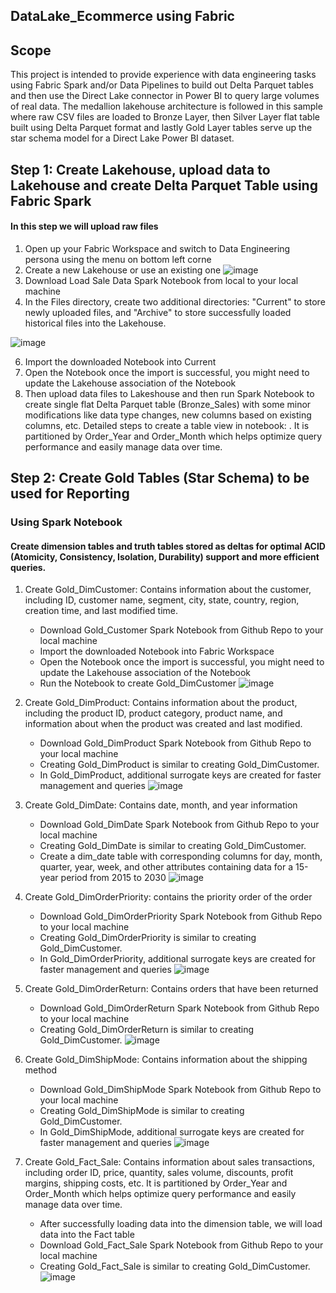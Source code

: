 ## DataLake_Ecommerce using Fabric

## Scope
This project is intended to provide experience with data engineering tasks using Fabric Spark and/or Data Pipelines to build out Delta Parquet tables and then use the Direct Lake connector in Power BI to query large volumes of real data. The medallion lakehouse architecture is followed in this sample where raw CSV files are loaded to Bronze Layer, then Silver Layer flat table built using Delta Parquet format and lastly Gold Layer tables serve up the star schema model for a Direct Lake Power BI dataset.

## Step 1: Create Lakehouse, upload data to Lakehouse and create Delta Parquet Table using Fabric Spark
#### In this step we will upload raw files
1. Open up your Fabric Workspace and switch to Data Engineering persona using the menu on bottom left corne
2. Create a new Lakehouse or use an existing one
![image](https://github.com/lonGDiBo/DataLake_Ecommerce_Using_Fabric/assets/115699195/0af9f5d4-d313-4be0-a2e9-6c8dd263238d)
3. Download Load Sale Data Spark Notebook from local to your local machine
4. In the Files directory, create two additional directories: "Current" to store newly uploaded files, and "Archive" to store successfully loaded historical files into the Lakehouse.

![image](https://github.com/lonGDiBo/DataLake_Ecommerce_Using_Fabric/assets/115699195/436ee0f1-23c0-480a-9dcb-5e9c04cbe13d)

6. Import the downloaded Notebook into Current
7. Open the Notebook once the import is successful, you might need to update the Lakehouse association of the Notebook
8. Then upload data files to Lakeshouse and then run Spark Notebook to create single flat Delta Parquet table  (Bronze_Sales) with some minor modifications like data type changes, new columns based on existing columns, etc. Detailed steps to create a table view in notebook: . It is partitioned by Order_Year and Order_Month which helps optimize query performance and easily manage data over time.
    
## Step 2: Create Gold Tables (Star Schema) to be used for Reporting
### Using Spark Notebook
#### Create dimension tables and truth tables stored as deltas for optimal ACID (Atomicity, Consistency, Isolation, Durability) support and more efficient queries.
1. Create Gold_DimCustomer: Contains information about the customer, including ID, customer name, segment, city, state, country, region, creation time, and last modified time.
   - Download Gold_Customer Spark Notebook from Github Repo to your local machine
   - Import the downloaded Notebook into Fabric Workspace
   - Open the Notebook once the import is successful, you might need to update the Lakehouse association of the Notebook
   - Run the Notebook to create Gold_DimCustomer
     ![image](https://github.com/lonGDiBo/DataLake_Ecommerce_Using_Fabric/assets/115699195/44895027-1a21-4ea3-80cb-26b210fd8204)

2. Create Gold_DimProduct: Contains information about the product, including the product ID, product category, product name, and information about when the product was created and last modified.
   - Download Gold_DimProduct Spark Notebook from Github Repo to your local machine
   - Creating Gold_DimProduct is similar to creating Gold_DimCustomer.
   - In Gold_DimProduct, additional surrogate keys are created for faster management and queries
    ![image](https://github.com/lonGDiBo/DataLake_Ecommerce_Using_Fabric/assets/115699195/76ff10f6-b91c-4c72-a699-5a62e82962f0)

3. Create Gold_DimDate: Contains date, month, and year information
   - Download Gold_DimDate Spark Notebook from Github Repo to your local machine
   - Creating Gold_DimDate is similar to creating Gold_DimCustomer.
   - Create a dim_date table with corresponding columns for day, month, quarter, year, week, and other attributes containing data for a 15-year period from 2015 to 2030
     ![image](https://github.com/lonGDiBo/DataLake_Ecommerce_Using_Fabric/assets/115699195/264f9a6c-bf28-4d66-b6a8-648397a06c1e)

4. Create Gold_DimOrderPriority: contains the priority order of the order
   - Download Gold_DimOrderPriority Spark Notebook from Github Repo to your local machine
   - Creating Gold_DimOrderPriority is similar to creating Gold_DimCustomer.
   - In Gold_DimOrderPriority, additional surrogate keys are created for faster management and queries
     ![image](https://github.com/lonGDiBo/DataLake_Ecommerce_Using_Fabric/assets/115699195/24c978ba-b072-47b7-8bad-6c9369e95abb)

5. Create Gold_DimOrderReturn: Contains orders that have been returned
   - Download Gold_DimOrderReturn Spark Notebook from Github Repo to your local machine
   - Creating Gold_DimOrderReturn is similar to creating Gold_DimCustomer.
   ![image](https://github.com/lonGDiBo/DataLake_Ecommerce_Using_Fabric/assets/115699195/05c36493-42a8-40ea-8ef7-bab9590a6778)

6. Create Gold_DimShipMode: Contains information about the shipping method
   - Download Gold_DimShipMode Spark Notebook from Github Repo to your local machine
   - Creating Gold_DimShipMode is similar to creating Gold_DimCustomer.
   - In Gold_DimShipMode, additional surrogate keys are created for faster management and queries
     ![image](https://github.com/lonGDiBo/DataLake_Ecommerce_Using_Fabric/assets/115699195/a9176ccd-2a80-4e6c-841d-73e296ad4d91)

7. Create Gold_Fact_Sale: Contains information about sales transactions, including order ID, price, quantity, sales volume, discounts, profit margins, shipping costs, etc. It is partitioned by Order_Year and Order_Month which helps optimize query performance and easily manage data over time.

   - After successfully loading data into the dimension table, we will load data into the Fact table
   - Download Gold_Fact_Sale Spark Notebook from Github Repo to your local machine
   - Creating Gold_Fact_Sale is similar to creating Gold_DimCustomer.
     ![image](https://github.com/lonGDiBo/DataLake_Ecommerce_Using_Fabric/assets/115699195/66fdd4b4-ad8e-4b7b-b665-ed4b8414d1af)

